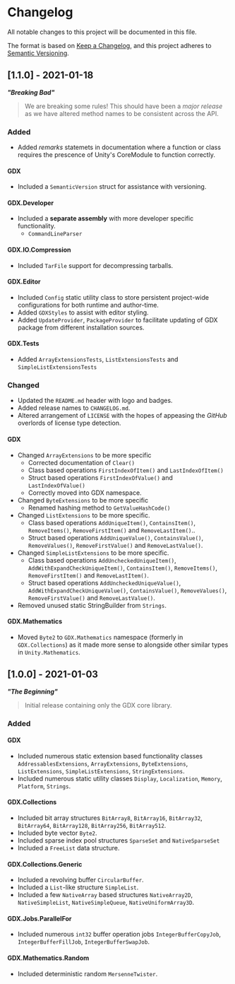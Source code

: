 # Changelog
All notable changes to this project will be documented in this file.

The format is based on [Keep a Changelog](https://keepachangelog.com/en/1.0.0/),
and this project adheres to [Semantic Versioning](https://semver.org/spec/v2.0.0.html).

## [1.1.0] - 2021-01-18
***"Breaking Bad"***
> We are breaking some rules! This should have been a _major release_ as we have altered method names to be consistent across the API.
### Added
- Added _remarks_ statemets in documentation where a function or class requires the prescence of Unity's CoreModule to function correctly.
#### GDX
- Included a `SemanticVersion` struct for assistance with versioning.
#### GDX.Developer
- Included a **separate assembly** with more developer specific functionality.
  - `CommandLineParser`
#### GDX.IO.Compression
- Included `TarFile` support for decompressing tarballs.
#### GDX.Editor
- Included `Config` static utility class to store persistent project-wide configurations for both runtime and author-time.
- Added `GDXStyles` to assist with editor styling.
- Added `UpdateProvider`, `PackageProvider` to facilitate updating of GDX package from different installation sources.
#### GDX.Tests
- Added `ArrayExtensionsTests`, `ListExtensionsTests` and `SimpleListExtensionsTests`
### Changed
- Updated the `README.md` header with logo and badges.
- Added release names to `CHANGELOG.md`.
- Altered arrangement of `LICENSE` with the hopes of appeasing the _GitHub_ overlords of license type detection.
#### GDX
- Changed `ArrayExtensions` to be more specific
  - Corrected documentation of `Clear()`
  - Class based operations `FirstIndexOfItem()` and `LastIndexOfItem()`
  - Struct based operations `FirstIndexOfValue()` and `LastIndexOfValue()`
  - Correctly moved into GDX namespace.
- Changed `ByteExtensions` to be more specific
  - Renamed hashing method to `GetValueHashCode()`
- Changed `ListExtensions` to be more specific.
  - Class based operations `AddUniqueItem()`, `ContainsItem()`, `RemoveItems()`, `RemoveFirstItem()` and `RemoveLastItem()`..
  - Struct based operations `AddUniqueValue()`, `ContainsValue()`, `RemoveValues()`, `RemoveFirstValue()` and `RemoveLastValue()`.
- Changed `SimpleListExtensions` to be more specific.
  - Class based operations `AddUncheckedUniqueItem()`, `AddWithExpandCheckUniqueItem()`, `ContainsItem()`, `RemoveItems()`, `RemoveFirstItem()` and `RemoveLastItem()`.
  - Struct based operations `AddUncheckedUniqueValue()`, `AddWithExpandCheckUniqueValue()`, `ContainsValue()`, `RemoveValues()`, `RemoveFirstValue()` and `RemoveLastValue()`.
- Removed unused static StringBuilder from `Strings`.
#### GDX.Mathematics
- Moved `Byte2` to `GDX.Mathematics` namespace (formerly in `GDX.Collections`) as it made more sense to alongside other similar types in `Unity.Mathematics`.

## [1.0.0] - 2021-01-03
***"The Beginning"***
> Initial release containing only the GDX core library.
### Added
#### GDX
- Included numerous static extension based functionality classes `AddressablesExtensions`, `ArrayExtensions`, `ByteExtensions`, `ListExtensions`, `SimpleListExtensions`, `StringExtensions`.
- Included numerous static utility classes `Display`, `Localization`, `Memory`, `Platform`, `Strings`.
#### GDX.Collections
- Included bit array structures `BitArray8`, `BitArray16`, `BitArray32`, `BitArray64`, `BitArray128`, `BitArray256`, `BitArray512`.
- Included byte vector `Byte2`.
- Included sparse index pool structures `SparseSet` and `NativeSparseSet`
- Included a `FreeList` data structure.
#### GDX.Collections.Generic
- Included a revolving buffer `CircularBuffer`.
- Included a `List`-like structure `SimpleList`.
- Included a few `NativeArray` based structures `NativeArray2D`, `NativeSimpleList`, `NativeSimpleQueue`, `NativeUniformArray3D`.
#### GDX.Jobs.ParallelFor
- Included numerous `int32` buffer operation jobs `IntegerBufferCopyJob`, `IntegerBufferFillJob`, `IntegerBufferSwapJob`.
#### GDX.Mathematics.Random
- Included deterministic random `MersenneTwister`.
